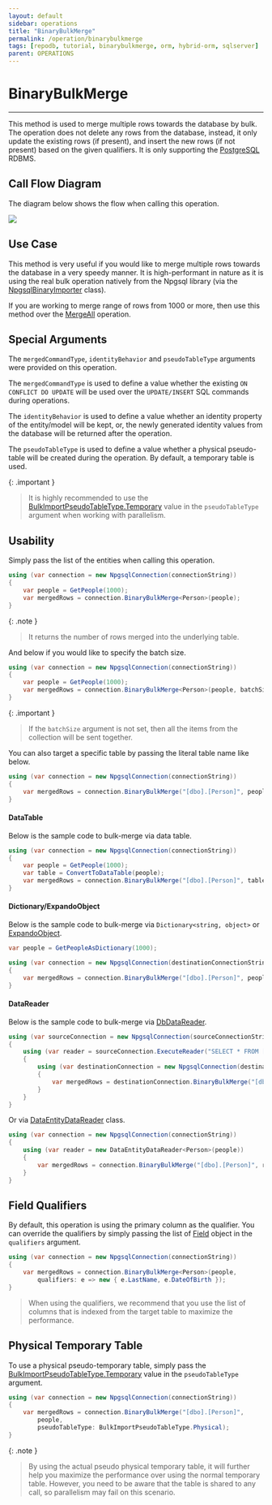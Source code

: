 ```yaml
---
layout: default
sidebar: operations
title: "BinaryBulkMerge"
permalink: /operation/binarybulkmerge
tags: [repodb, tutorial, binarybulkmerge, orm, hybrid-orm, sqlserver]
parent: OPERATIONS
---
```


# BinaryBulkMerge

---

This method is used to merge multiple rows towards the database by bulk. The operation does not delete any rows from the database, instead, it only update the existing rows (if present), and insert the new rows (if not present) based on the given qualifiers. It is only supporting the [PostgreSQL](https://www.nuget.org/packages/RepoDb.PostgreSql.BulkOperations) RDBMS.

## Call Flow Diagram

The diagram below shows the flow when calling this operation.

<img src="../../assets/images/site/binarybulkmerge.svg" />

## Use Case

This method is very useful if you would like to merge multiple rows towards the database in a very speedy manner. It is high-performant in nature as it is using the real bulk operation natively from the Npgsql library (via the [NpgsqlBinaryImporter](https://www.npgsql.org/doc/api/Npgsql.NpgsqlBinaryImporter.html) class).

If you are working to merge range of rows from 1000 or more, then use this method over the [MergeAll](/operation/mergeall) operation.

## Special Arguments

The `mergedCommandType`, `identityBehavior` and `pseudoTableType` arguments were provided on this operation.

The `mergedCommandType` is used to define a value whether the existing `ON CONFLICT DO UPDATE` will be used over the `UPDATE/INSERT` SQL commands during operations.

The `identityBehavior` is used to define a value whether an identity property of the entity/model will be kept, or, the newly generated identity values from the database will be returned after the operation. 

The `pseudoTableType` is used to define a value whether a physical pseudo-table will be created during the operation. By default, a temporary table is used.

{: .important }
> It is highly recommended to use the [BulkImportPseudoTableType.Temporary](/enumerations/bulkimportpseudotabletype#temporary) value in the `pseudoTableType` argument when working with parallelism.

## Usability

Simply pass the list of the entities when calling this operation.

```csharp
using (var connection = new NpgsqlConnection(connectionString))
{
    var people = GetPeople(1000);
    var mergedRows = connection.BinaryBulkMerge<Person>(people);
}
```

{: .note }
> It returns the number of rows merged into the underlying table.

And below if you would like to specify the batch size.

```csharp
using (var connection = new NpgsqlConnection(connectionString))
{
    var people = GetPeople(1000);
    var mergedRows = connection.BinaryBulkMerge<Person>(people, batchSize: 100);
}
```

{: .important }
> If the `batchSize` argument is not set, then all the items from the collection will be sent together.

You can also target a specific table by passing the literal table name like below.

```csharp
using (var connection = new NpgsqlConnection(connectionString))
{
    var mergedRows = connection.BinaryBulkMerge("[dbo].[Person]", people);
}
```

#### DataTable

Below is the sample code to bulk-merge via data table.

```csharp
using (var connection = new NpgsqlConnection(connectionString))
{
    var people = GetPeople(1000);
    var table = ConvertToDataTable(people);
    var mergedRows = connection.BinaryBulkMerge("[dbo].[Person]", table);
}
```

#### Dictionary/ExpandoObject

Below is the sample code to bulk-merge via `Dictionary<string, object>` or [ExpandoObject](https://learn.microsoft.com/en-us/dotnet/api/system.dynamic.expandoobject?view=net-7.0).

```csharp
var people = GetPeopleAsDictionary(1000);

using (var connection = new NpgsqlConnection(destinationConnectionString))
{
    var mergedRows = connection.BinaryBulkMerge("[dbo].[Person]", people);
}
```

#### DataReader

Below is the sample code to bulk-merge via [DbDataReader](https://learn.microsoft.com/en-us/dotnet/api/system.data.common.dbdatareader?view=net-6.0).

```csharp
using (var sourceConnection = new NpgsqlConnection(sourceConnectionString))
{
    using (var reader = sourceConnection.ExecuteReader("SELECT * FROM [dbo].[Person];"))
    {
        using (var destinationConnection = new NpgsqlConnection(destinationConnectionString))
        {
            var mergedRows = destinationConnection.BinaryBulkMerge("[dbo].[Person]", reader);
        }
    }
}
```

Or via [DataEntityDataReader](/class/dataentitydatareader) class.

```csharp
using (var connection = new NpgsqlConnection(connectionString))
{
    using (var reader = new DataEntityDataReader<Person>(people))
    {
        var mergedRows = connection.BinaryBulkMerge("[dbo].[Person]", reader);
    }
}
```

## Field Qualifiers

By default, this operation is using the primary column as the qualifier. You can override the qualifiers by simply passing the list of [Field](/class/field) object in the `qualifiers` argument.

```csharp
using (var connection = new NpgsqlConnection(connectionString))
{
    var mergedRows = connection.BinaryBulkMerge<Person>(people,
        qualifiers: e => new { e.LastName, e.DateOfBirth });
}
```

> When using the qualifiers, we recommend that you use the list of columns that is indexed from the target table to maximize the performance.

## Physical Temporary Table

To use a physical pseudo-temporary table, simply pass the [BulkImportPseudoTableType.Temporary](/enumerations/bulkimportpseudotabletype#physical) value in the `pseudoTableType` argument.

```csharp
using (var connection = new NpgsqlConnection(connectionString))
{
    var mergedRows = connection.BinaryBulkMerge("[dbo].[Person]",
        people,
        pseudoTableType: BulkImportPseudoTableType.Physical);
}
```

{: .note }
> By using the actual pseudo physical temporary table, it will further help you maximize the performance over using the normal temporary table. However, you need to be aware that the table is shared to any call, so parallelism may fail on this scenario.
